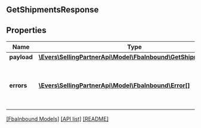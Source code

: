## GetShipmentsResponse

## Properties

Name | Type | Description | Notes
------------ | ------------- | ------------- | -------------
**payload** | [**\Evers\SellingPartnerApi\Model\FbaInbound\GetShipmentsResult**](GetShipmentsResult.md) |  | [optional]
**errors** | [**\Evers\SellingPartnerApi\Model\FbaInbound\Error[]**](Error.md) | A list of error responses returned when a request is unsuccessful. | [optional]

[[FbaInbound Models]](../) [[API list]](../../Api) [[README]](../../../README.md)
